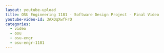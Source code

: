 ```yaml
---
layout: youtube-upload
title: OSU Engineering 1181 - Software Design Project - Final Video
youtube-video-id: 3AXQqXwfFrQ
categories:
  - video
  - osu
  - osu-engr
  - osu-engr-1181
---
```

